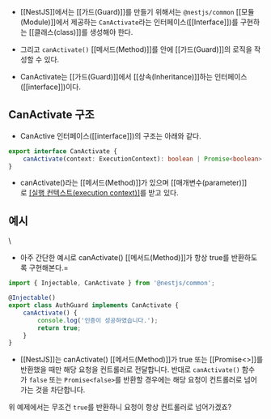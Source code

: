 - [[NestJS]]에서는 [[가드(Guard)]]를 만들기 위해서는 `@nestjs/common` [[모듈(Module)]]에서 제공하는 `CanActivate`라는 인터페이스([[Interface]])를 구현하는 [[클래스(class)]]를 생성해야 한다. 

- 그리고 `canActivate()` [[메서드(Method)]]를 안에 [[가드(Guard)]]의 로직을 작성할 수 있다.

- CanActivate는 [[가드(Guard)]]에서 [[상속(Inheritance)]]하는 인터페이스([[interface]])이다.


## CanActivate 구조

- CanActive 인터페이스([[interface]])의 구조는 아래와 같다.

```ts
export interface CanActivate {
    canActivate(context: ExecutionContext): boolean | Promise<boolean> | Observable<boolean>;
}
```

- canActivate()라는 [[메서드(Method)]]가 있으며 [[매개변수(parameter)]]로 [[실행 컨텍스트(execution context)]]([[ExecutionContext]])를 받고 있다.

## 예시
\
- 아주 간단한 예시로 canActivate() [[메서드(Method)]]가 항상 true를 반환하도록 구현해본다.=

```ts
import { Injectable, CanActivate } from '@nestjs/common';

@Injectable()
export class AuthGuard implements CanActivate {
	canActivate() {
	    console.log('인증이 성공하였습니다.');
		return true;
	}
}
```

- [[NestJS]]는 canActivate() [[메서드(Method)]]가 true 또는 [[Promise<>]]를 반환했을 때만 해당 요청을 컨트롤러로 전달합니다. 반대로 `canActivate()` 함수가 `false` 또는 `Promise<false>`를 반환할 경우에는 해당 요청이 컨트롤러로 넘어가는 것을 차단합니다.

위 예제에서는 무조건 `true`를 반환하니 요청이 항상 컨트롤러로 넘어가겠죠?

## [](https://www.daleseo.com/nestjs-guards/#%EC%BB%A8%ED%8A%B8%EB%A1%A4%EB%9F%AC%EC%97%90-%EA%B0%80%EB%93%9C-%EC%A0%81%EC%9A%A9)
